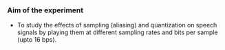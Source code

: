 ### Aim of the experiment

- To study the effects of sampling (aliasing) and quantization on speech signals by playing them at different sampling rates and bits per sample (upto 16 bps). 
